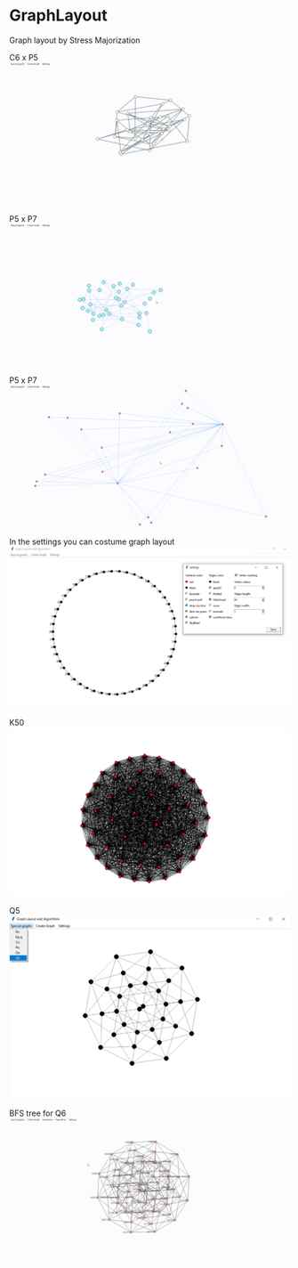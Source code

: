 # GraphLayout
Graph layout by Stress Majorization

C6 x P5
![Alt Text](https://github.com/Alexey9741/GraphLayout/blob/master/Images/C6_x_P5.gif?raw=true)

P5 x P7
![Alt Text](https://github.com/Alexey9741/GraphLayout/blob/master/Images/P5%20x%20P7.gif?raw=true)

P5 x P7
![Alt Text](https://github.com/Alexey9741/GraphLayout/blob/master/Images/K2,20.gif?raw=true)

In the settings you can costume graph layout
![Alt Text](https://github.com/Alexey9741/GraphLayout/blob/master/Images/C50.png?raw=true)

K50
![Alt Text](https://github.com/Alexey9741/GraphLayout/blob/master/Images/K50.png?raw=true)

Q5
![Alt Text](https://github.com/Alexey9741/GraphLayout/blob/master/Images/Q5.png?raw=true)


BFS tree for Q6
![Alt Text](https://github.com/Alexey9741/GraphLayout/blob/master/Images/BFS%20tree%20for%20Q6.gif?raw=true)
